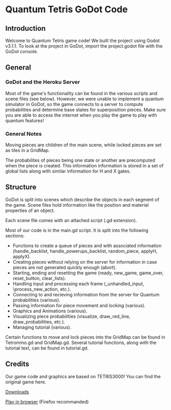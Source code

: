 # Quantum Tetris GoDot Code
## Introduction
Welcome to Quantum Tetris game code! We built the project using Godot v3.1.1. To look at the project in GoDot, import the project.godot file with the GoDot console. 

## General 

### GoDot and the Heroku Server

Most of the game's functionality can be found in the various scripts and scene files (see below). However, we were unable to implement a quantum simulator in GoDot, so the game connects to a server to compute probabilities and determine base states for superposition pieces. Make sure you are able to access the internet when you play the game to play with quantum features!

### General Notes

Moving pieces are children of the main scene, while locked pieces are set as tiles in a GridMap.

The probabilites of pieces being one state or another are precomputed when the piece is created.  This information information is stored in a set of global lists along with similar information for H and X gates. 

## Structure
GoDot is split into scenes which describe the objects in each segment of the game. Scene files hold information like the position and material properties of an object. 

Each scene file comes with an attached script (.gd extension).

Most of our code is in the main.gd script. It is split into the following sections:
* Functions to create a queue of pieces and with associated information (handle_backlist, handle_powerups_backlist, random_piece, applyH, applyX).
* Creating pieces without relying on the server for information in case pieces are not generated quickly enough (abort). 
* Starting, ending and resetting the game (ready, new_game, game_over, reset_button, clear_lists). 
* Handling input and processing each frame (\_unhandled_input, \process_new_action, etc.).
* Connecting to and recieving information from the server for Quantum probabilities (various).
* Passing information for piece movement and locking (various). 
* Graphics and Animations (various).
* Visualizing piece probabilities (visualize, draw_red_line, draw_probabilities, etc.).
* Managing tutorial (various).

Certain functions to move and lock pieces into the GridMap can be found in Tetromino.gd and GridMap.gd. Several tutorial functions, along with the tutorial text, can be found in tutorial.gd.


## Credits
Our game code and graphics are based on TETRIS3000! You can find the original game here.

[Downloads](https://github.com/adrienmalin/TETRIS3000/releases)

[Play in browser](https://adrienmalin.github.io/TETRIS3000/web/TETRIS3000.html) (Firefox recommanded)

